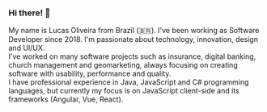 ### Hi there! 👋
My name is Lucas Oliveira from Brazil (🇧🇷). I've been working as Software Developer since 2018. I'm passionate about technology, innovation, design and UI/UX.  
I've worked on many software projects such as insurance, digital banking, church management and geomarketing, 
always focusing on creating software with usability, performance and quality.  
I have professional experience in Java, JavaScript and C# programming languages, but currently my focus is on JavaScript client-side and its frameworks (Angular, Vue, React).
